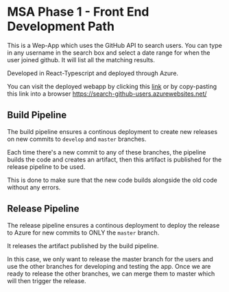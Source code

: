 # MSA Phase 1 - Front End Development Path

This is a Wep-App which uses the GitHub API to search users. You can type in any username in the search box and select a date range for when the user joined github. It will list all the matching results. 

Developed in React-Typescript and deployed through Azure.

You can visit the deployed webapp by clicking this [link](https://search-github-users.azurewebsites.net/) or by copy-pasting this link into a browser https://search-github-users.azurewebsites.net/


## Build Pipeline
The build pipeline ensures a continous deployment to create new releases on new commits to `develop` and `master` branches. 

Each time there's a new commit to any of these branches, the pipeline builds the code and creates an artifact, then this artifact is published for the release pipeline to be used. 

This is done to make sure that the new code builds alongside the old code without any errors.

## Release Pipeline
The release pipeline ensures a continous deployment to deploy the release to Azure for new commits to ONLY the `master` branch. 

It releases the artifact published by the build pipeline.

In this case, we only want to release the master branch for the users and use the other branches for developing and testing the app. Once we are ready to release the other branches, we can merge them to master which will then trigger the release.
